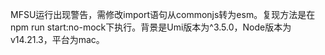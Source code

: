 MFSU运行出现警告，需修改import语句从commonjs转为esm。复现方法是在npm run start:no-mock下执行。背景是Umi版本为^3.5.0，Node版本为v14.21.3，平台为mac。

